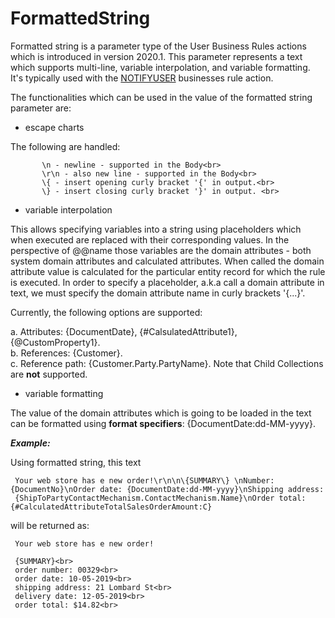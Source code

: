 # FormattedString

Formatted string is a parameter type of the User Business Rules actions which is introduced in version 2020.1. This parameter represents a text which supports multi-line, variable interpolation, and variable formatting.</br>
It's typically used with the [NOTIFYUSER](https://docs.erp.net/tech/advanced/user-business-rules/action-types/notifyuser.html) businesses rule action.
 
The functionalities which can be used in the value of the formatted string parameter are: 
 
  - escape charts 

The following are handled:<br>

           \n - newline - supported in the Body<br>
           \r\n - also new line - supported in the Body<br>
           \{ - insert opening curly bracket '{' in output.<br> 
           \} - insert closing curly bracket '}' in output. <br>
 
  - variable interpolation

This allows specifying variables into a string using placeholders which when executed are replaced with their corresponding values. In the perspective of @@name those variables are the domain attributes - both system domain attributes and calculated attributes. When called the domain attribute value is calculated for the particular entity record for which the rule is executed. In order to specify a placeholder, a.k.a call a domain attribute in text, we must specify the domain attribute name in curly brackets '{...}'.

Currently, the following options are supported:<br>

a. Attributes: {DocumentDate}, {#CalsulatedAttribute1}, {@CustomProperty1}. <br>
b. References: {Customer}.<br>
c. Reference path: {Customer.Party.PartyName}. Note that Child Collections are **not** supported.<br>
 
-  variable formatting 
  
The value of the domain attributes which is going to be loaded in the text can be formatted using **format specifiers**: {DocumentDate:dd-MM-yyyy}.

 
***Example:***


Using formatted string, this text<br>

     Your web store has e new order!\r\n\n\{SUMMARY\} \nNumber: {DocumentNo}\nOrder date: {DocumentDate:dd-MM-yyyy}\nShipping address:
     {ShipToPartyContactMechanism.ContactMechanism.Name}\nOrder total: {#CalculatedAttributeTotalSalesOrderAmount:C}
 
will be returned as:

     Your web store has e new order!
 
     {SUMMARY}<br>
     order number: 00329<br>
     order date: 10-05-2019<br>
     shipping address: 21 Lombard St<br>
     delivery date: 12-05-2019<br>
     order total: $14.82<br>
